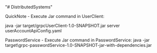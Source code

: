 "# DistributedSystems" 

QuickNote - Execute Jar command in UserClient:

java -jar target/grpcUserClient-1.0-SNAPSHOT.jar server userAccountApiConfig.yaml


PasswordService - Execute Jar command in PasswordService:
java -jar target\grpc-passwordService-1.0-SNAPSHOT-jar-with-dependencies.jar
